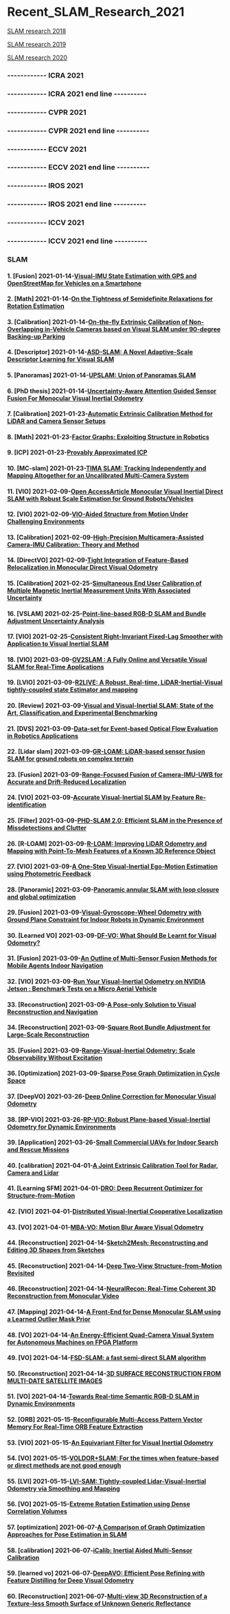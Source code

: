 
# Recent_SLAM_Research_2021
[SLAM research 2018](https://github.com/YiChenCityU/Recent_SLAM_Research/blob/master/SLAM_Research_2018.md)

[SLAM research 2019](https://github.com/YiChenCityU/Recent_SLAM_Research/blob/master/SLAM_Research_2019.md)

[SLAM research 2020](https://github.com/YiChenCityU/Recent_SLAM_Research/blob/master/SLAM_Research_2020.md)

### ------------ ICRA 2021 
### ------------ ICRA 2021 end line ----------
### ------------ CVPR 2021 
### ------------ CVPR 2021 end line ----------
### ------------ ECCV 2021 
### ------------ ECCV 2021 end line ----------
### ------------ IROS 2021 
### ------------ IROS 2021 end line ----------
### ------------ ICCV 2021 
### ------------ ICCV 2021 end line ----------

### SLAM 
#### 1. [Fusion] 2021-01-14-[Visual-IMU State Estimation with GPS and OpenStreetMap for Vehicles on a Smartphone](https://ieeexplore.ieee.org/abstract/document/9305386)
#### 2. [Math] 2021-01-14-[On the Tightness of Semidefinite Relaxations for Rotation Estimation](https://arxiv.org/pdf/2101.02099.pdf)
#### 3. [Calibration] 2021-01-14-[On-the-fly Extrinsic Calibration of Non-Overlapping in-Vehicle Cameras based on Visual SLAM under 90-degree Backing-up Parking](https://ieeexplore.ieee.org/abstract/document/9304530)
#### 4. [Descriptor] 2021-01-14-[ASD-SLAM: A Novel Adaptive-Scale Descriptor Learning for Visual SLAM](https://ieeexplore.ieee.org/abstract/document/9304626)
#### 5. [Panoramas] 2021-01-14-[UPSLAM: Union of Panoramas SLAM](https://arxiv.org/pdf/2101.00585.pdf)
#### 6. [PhD thesis] 2021-01-14-[Uncertainty-Aware Attention Guided Sensor Fusion For Monocular Visual Inertial Odometry](https://elib.dlr.de/137048/1/thesis_ks.pdf)
#### 7. [Calibration] 2021-01-23-[Automatic Extrinsic Calibration Method for LiDAR and Camera Sensor Setups](https://arxiv.org/pdf/2101.04431.pdf)
#### 8. [Math] 2021-01-23-[Factor Graphs: Exploiting Structure in Robotics](https://www.annualreviews.org/doi/abs/10.1146/annurev-control-061520-010504)
#### 9. [ICP] 2021-01-23-[Provably Approximated ICP](https://arxiv.org/pdf/2101.03588.pdf)
#### 10. [MC-slam] 2021-01-23-[TIMA SLAM: Tracking Independently and Mapping Altogether for an Uncalibrated Multi-Camera System](https://www.mdpi.com/1424-8220/21/2/409)
#### 11. [VIO] 2021-02-09-[Open AccessArticle Monocular Visual Inertial Direct SLAM with Robust Scale Estimation for Ground Robots/Vehicles](https://www.mdpi.com/2218-6581/10/1/23/htm)
#### 12. [VIO] 2021-02-09-[VIO-Aided Structure from Motion Under Challenging Environments](https://arxiv.org/pdf/2101.09657.pdf)
#### 13. [Calibration] 2021-02-09-[High-Precision Multicamera-Assisted Camera-IMU Calibration: Theory and Method](https://ieeexplore.ieee.org/abstract/document/9324746)
#### 14. [DirectVO] 2021-02-09-[Tight Integration of Feature-Based Relocalization in Monocular Direct Visual Odometry](https://arxiv.org/pdf/2102.01191.pdf)
#### 15. [Calibration] 2021-02-25-[Simultaneous End User Calibration of Multiple Magnetic Inertial Measurement Units With Associated Uncertainty](https://ieeexplore.ieee.org/stamp/stamp.jsp?arnumber=9348890)
#### 16. [VSLAM] 2021-02-25-[Point-line-based RGB-D SLAM and Bundle Adjustment Uncertainty Analysis](https://arxiv.org/pdf/2102.07110.pdf)
#### 17. [VIO] 2021-02-25-[Consistent Right-Invariant Fixed-Lag Smoother with Application to Visual Inertial SLAM](https://arxiv.org/pdf/2102.08596.pdf)
#### 18. [VIO] 2021-03-09-[OV2SLAM : A Fully Online and Versatile Visual SLAM for Real-Time Applications](https://arxiv.org/pdf/2102.04060.pdf)
#### 19. [LVIO] 2021-03-09-[R2LIVE: A Robust, Real-time, LiDAR-Inertial-Visual tightly-coupled state Estimator and mapping](https://arxiv.org/pdf/2102.12400.pdf)
#### 20. [Review] 2021-03-09-[Visual and Visual-Inertial SLAM: State of the Art, Classification,and Experimental Benchmarking](https://www.hindawi.com/journals/js/2021/2054828/)
#### 21. [DVS] 2021-03-09-[Data-set for Event-based Optical Flow Evaluation in Robotics Applications](https://www.scitepress.org/Papers/2021/103203/103203.pdf)
#### 22. [Lidar slam] 2021-03-09-[GR-LOAM: LiDAR-based sensor fusion SLAM for ground robots on complex terrain](https://www.sciencedirect.com/science/article/abs/pii/S0921889021000440)
#### 23. [Fusion] 2021-03-09-[Range-Focused Fusion of Camera-IMU-UWB for Accurate and Drift-Reduced Localization](https://ieeexplore.ieee.org/abstract/document/9350155)
#### 24. [VIO] 2021-03-09-[Accurate Visual-Inertial SLAM by Feature Re-identification](https://arxiv.org/pdf/2102.13438.pdf)
#### 25. [Filter] 2021-03-09-[PHD-SLAM 2.0: Efficient SLAM in the Presence of Missdetections and Clutter](https://ieeexplore.ieee.org/abstract/document/9347824)
#### 26. [R-LOAM] 2021-03-09-[R-LOAM: Improving LiDAR Odometry and Mapping with Point-To-Mesh Features of a Known 3D Reference Object](https://ieeexplore.ieee.org/abstract/document/9357902)
#### 27. [VIO] 2021-03-09-[A One-Step Visual-Inertial Ego-Motion Estimation using Photometric Feedback](https://ieeexplore.ieee.org/abstract/document/9351635)
#### 28. [Panoramic] 2021-03-09-[Panoramic annular SLAM with loop closure and global optimization](https://arxiv.org/pdf/2102.13400.pdf)
#### 29. [Fusion] 2021-03-09-[Visual-Gyroscope-Wheel Odometry with Ground Plane Constraint for Indoor Robots in Dynamic Environment](https://ieeexplore.ieee.org/abstract/document/9347674)
#### 30. [Learned VO] 2021-03-09-[DF-VO: What Should Be Learnt for Visual Odometry?](https://arxiv.org/pdf/2103.00933.pdf)
#### 31. [Fusion] 2021-03-09-[An Outline of Multi-Sensor Fusion Methods for Mobile Agents Indoor Navigation](https://pubmed.ncbi.nlm.nih.gov/33668886/)
#### 32. [VIO] 2021-03-09-[Run Your Visual-Inertial Odometry on NVIDIA Jetson : Benchmark Tests on a Micro Aerial Vehicle](https://arxiv.org/pdf/2103.01655.pdf)
#### 33. [Reconstruction] 2021-03-09-[A Pose-only Solution to Visual Reconstruction and Navigation](https://arxiv.org/pdf/2103.01530.pdf)
#### 34. [Reconstruction] 2021-03-09-[Square Root Bundle Adjustment for Large-Scale Reconstruction](https://arxiv.org/pdf/2103.01843.pdf)
#### 35. [Fusion] 2021-03-09-[Range-Visual-Inertial Odometry: Scale Observability Without Excitation](https://ieeexplore.ieee.org/abstract/document/9353193)
#### 36. [Optimization] 2021-03-09-[Sparse Pose Graph Optimization in Cycle Space](https://ieeexplore.ieee.org/stamp/stamp.jsp?arnumber=9346012)
#### 37. [DeepVO] 2021-03-26-[Deep Online Correction for Monocular Visual Odometry](https://arxiv.org/pdf/2103.10029.pdf)
#### 38. [RP-VIO] 2021-03-26-[RP-VIO: Robust Plane-based Visual-Inertial Odometry for Dynamic Environments](https://arxiv.org/pdf/2103.10400.pdf)
#### 39. [Application] 2021-03-26-[Small Commercial UAVs for Indoor Search and Rescue Missions](https://ieeexplore.ieee.org/abstract/document/9376551)
#### 40. [calibration] 2021-04-01-[A Joint Extrinsic Calibration Tool for Radar, Camera and Lidar](https://www.researchgate.net/publication/335144582_An_Extrinsic_Calibration_Tool_for_Radar_Camera_and_Lidar)
#### 41. [Learning SFM] 2021-04-01-[DRO: Deep Recurrent Optimizer for Structure-from-Motion](https://arxiv.org/pdf/2103.13201.pdf)
#### 42. [VIO] 2021-04-01-[Distributed Visual-Inertial Cooperative Localization](https://arxiv.org/pdf/2103.12770.pdf)
#### 43. [VO] 2021-04-01-[MBA-VO: Motion Blur Aware Visual Odometry](https://arxiv.org/pdf/2103.13684.pdf)
#### 44. [Reconstruction] 2021-04-14-[Sketch2Mesh: Reconstructing and Editing 3D Shapes from Sketches](https://arxiv.org/pdf/2104.00482.pdf)
#### 45. [Reconstruction] 2021-04-14-[Deep Two-View Structure-from-Motion Revisited](https://arxiv.org/pdf/2104.00556.pdf)
#### 46. [Reconstruction] 2021-04-14-[NeuralRecon: Real-Time Coherent 3D Reconstruction from Monocular Video](https://arxiv.org/pdf/2104.00681.pdf)
#### 47. [Mapping] 2021-04-14-[A Front-End for Dense Monocular SLAM using a Learned Outlier Mask Prior](https://arxiv.org/pdf/2104.00562.pdf)
#### 48. [VO] 2021-04-14-[An Energy-Efficient Quad-Camera Visual System for Autonomous Machines on FPGA Platform](https://arxiv.org/pdf/2104.00192.pdf)
#### 49. [VO] 2021-04-14-[FSD-SLAM: a fast semi-direct SLAM algorithm](https://link.springer.com/article/10.1007/s40747-021-00323-y)
#### 50. [Reconstruction] 2021-04-14-[3D SURFACE RECONSTRUCTION FROM MULTI-DATE SATELLITE IMAGES](https://arxiv.org/pdf/2102.02502.pdf)
#### 51. [VO] 2021-04-14-[Towards Real-time Semantic RGB-D SLAM in Dynamic Environments](https://arxiv.org/pdf/2104.01316.pdf)
#### 52. [ORB] 2021-05-15-[Reconfigurable Multi-Access Pattern Vector Memory For Real-Time ORB Feature Extraction](https://ieeexplore.ieee.org/abstract/document/9401698)
#### 53. [VIO] 2021-05-15-[An Equivariant Filter for Visual Inertial Odometry](https://arxiv.org/pdf/2104.03532.pdf)
#### 54. [VO] 2021-05-15-[VOLDOR+SLAM: For the times when feature-based or direct methods are not good enough](https://arxiv.org/pdf/2104.06800.pdf)
#### 55. [LVI] 2021-05-15-[LVI-SAM: Tightly-coupled Lidar-Visual-Inertial Odometry via Smoothing and Mapping](https://arxiv.org/pdf/2104.10831.pdf)
#### 56. [VO] 2021-05-15-[Extreme Rotation Estimation using Dense Correlation Volumes](https://arxiv.org/pdf/2104.13530.pdf)
#### 57. [optimization] 2021-06-07-[A Comparison of Graph Optimization Approaches for Pose Estimation in SLAM](https://lamor.fer.hr/images/50036607/2021-ajuric-comparison-mipro.pdf)
#### 58. [calibration] 2021-06-07-[iCalib: Inertial Aided Multi-Sensor Calibration](http://yangyulin.net/papers/2021_vinsworkshop_iCalib.pdf)
#### 59. [learned vo] 2021-06-07-[DeepAVO: Efficient Pose Refining with Feature Distilling for Deep Visual Odometry](https://arxiv.org/pdf/2105.09899.pdf)
#### 60. [Reconstruction] 2021-06-07-[Multi-view 3D Reconstruction of a Texture-less Smooth Surface of Unknown Generic Reflectance](https://arxiv.org/pdf/2105.11599.pdf)





























